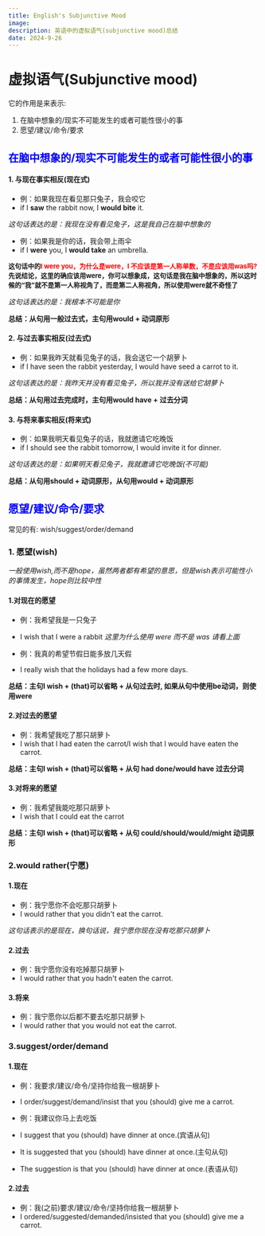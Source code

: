 ```yaml
---
title: English's Subjunctive Mood
image:
description: 英语中的虚拟语气(subjunctive mood)总结
date: 2024-9-26
---
```


# 虚拟语气(Subjunctive mood)

它的作用是来表示:
1. 在脑中想象的/现实不可能发生的或者可能性很小的事
2. 愿望/建议/命令/要求

## <span style="color: blue">在脑中想象的/现实不可能发生的或者可能性很小的事<span>

#### 1. 与现在事实相反(现在式)

- 例：如果我现在看见那只兔子，我会咬它
- if I **saw** the rabbit now, I **would bite** it.

*这句话表达的是：我现在没有看见兔子，这是我自己在脑中想象的*

- 例：如果我是你的话，我会带上雨伞
- if I **were** you, I **would take** an umbrella.

<p style="font-weight: bold; font-size: 13px;">
这句话中的<span style="color: red;">I were you，为什么是were，I 不应该是第一人称单数，不是应该用was吗?</span><br />
先说结论，这里的确应该用were，你可以想象成，这句话是我在脑中想象的，所以这时候的“我”就不是第一人称视角了，而是第二人称视角，所以使用were就不奇怪了
</p>

*这句话表达的是：我根本不可能是你*

**总结：从句用一般过去式，主句用would + 动词原形**

#### 2. 与过去事实相反(过去式)

- 例：如果我昨天就看见兔子的话，我会送它一个胡萝卜
- if I have seen the rabbit yesterday, I would have seed a carrot to it.

*这句话表达的是：我昨天并没有看见兔子，所以我并没有送给它胡萝卜*

**总结：从句用过去完成时，主句用would have + 过去分词**

#### 3. 与将来事实相反(将来式)

- 例：如果我明天看见兔子的话，我就邀请它吃晚饭
- if I should see the rabbit tomorrow, I would invite it for dinner.

*这句话表达的是：如果明天看见兔子，我就邀请它吃晚饭(不可能)*

**总结：从句用should + 动词原形，从句用would + 动词原形**

## <span style="color: blue">愿望/建议/命令/要求</span>
常见的有: wish/suggest/order/demand

### 1. 愿望(wish)

*一般使用wish,而不是hope，虽然两者都有希望的意思，但是wish表示可能性小的事情发生，hope则比较中性*

#### 1.对现在的愿望

- 例：我希望我是一只兔子
- I wish that I were a rabbit
*这里为什么使用 were 而不是 was 请看上面*

- 例：我真的希望节假日能多放几天假
- I really wish that the holidays had a few more days.

**总结：主句I wish + (that)可以省略 + 从句过去时, 如果从句中使用be动词，则使用were**

#### 2.对过去的愿望

- 例：我希望我吃了那只胡萝卜
- I wish that I had eaten the carrot/I wish that I would have eaten the carrot.

**总结：主句I wish + (that)可以省略 + 从句 had done/would have 过去分词**

#### 3.对将来的愿望

- 例：我希望我能吃那只胡萝卜
- I wish that I could eat the carrot

**总结：主句I wish + (that)可以省略 + 从句 could/should/would/might 动词原形**

### 2.would rather(宁愿)

#### 1.现在

- 例：我宁愿你不会吃那只胡萝卜
- I would rather that you didn't eat the carrot.

*这句话表示的是现在，换句话说，我宁愿你现在没有吃那只胡萝卜*

#### 2.过去

- 例：我宁愿你没有吃掉那只胡萝卜
- I would rather that you hadn't eaten the carrot.

#### 3.将来

- 例：我宁愿你以后都不要去吃那只胡萝卜
- I would rather that you would not eat the carrot.

### 3.suggest/order/demand

#### 1.现在

- 例：我要求/建议/命令/坚持你给我一根胡萝卜
- I order/suggest/demand/insist that you (should) give me a carrot.

- 例：我建议你马上去吃饭
- I suggest that you (should) have dinner at once.(宾语从句)
- It is suggested that you (should) have dinner at once.(主句从句)
- The suggestion is that you (should) have dinner at once.(表语从句)

#### 2.过去

- 例：我(之前)要求/建议/命令/坚持你给我一根胡萝卜
- I ordered/suggested/demanded/insisted that you (should) give me a carrot.
